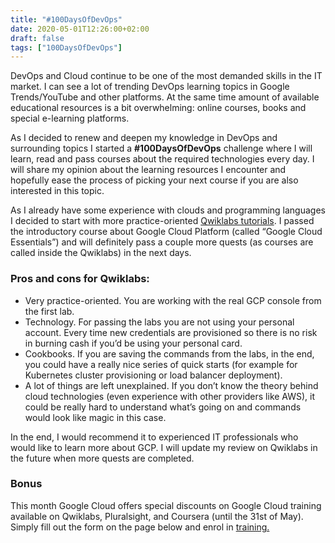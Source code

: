 ```yaml
---
title: "#100DaysOfDevOps"
date: 2020-05-01T12:26:00+02:00
draft: false
tags: ["100DaysOfDevOps"]
---
```


DevOps and Cloud continue to be one of the most demanded skills in the IT market. I can see a lot of trending DevOps learning topics in Google Trends/YouTube and other platforms. At the same time amount of available educational resources is a bit overwhelming: online courses, books and special e-learning platforms.

As I decided to renew and deepen my knowledge in DevOps and surrounding topics I started a **#100DaysOfDevOps** challenge where I will learn, read and pass courses about the required technologies every day. I will share my opinion about the learning resources I encounter and hopefully ease the process of picking your next course if you are also interested in this topic.

As I already have some experience with clouds and programming languages I decided to start with more practice-oriented [Qwiklabs tutorials](https://www.qwiklabs.com/). I passed the introductory course about Google Cloud Platform (called “Google Cloud Essentials”) and will definitely pass a couple more quests (as courses are called inside the Qwiklabs) in the next days.

### Pros and cons for Qwiklabs:

- Very practice-oriented. You are working with the real GCP console from the first lab.
- Technology. For passing the labs you are not using your personal account. Every time new credentials are provisioned so there is no risk in burning cash if you’d be using your personal card.
- Cookbooks. If you are saving the commands from the labs, in the end, you could have a really nice series of quick starts (for example for Kubernetes cluster provisioning or load balancer deployment).
- A lot of things are left unexplained. If you don’t know the theory behind cloud technologies (even experience with other providers like AWS), it could be really hard to understand what’s going on and commands would look like magic in this case.

In the end, I would recommend it to experienced IT professionals who would like to learn more about GCP. I will update my review on Qwiklabs in the future when more quests are completed.

### Bonus

This month Google Cloud offers special discounts on Google Cloud training available on Qwiklabs, Pluralsight, and Coursera (until the 31st of May). Simply fill out the form on the page below and enrol in [training.](https://inthecloud.withgoogle.com/training-discount/register.html?utm_source=google&utm_medium=website&utm_campaign=FY20-Q1-global-trainingandenablement-operational-other-training_discount&utm_content=cgc-training)
